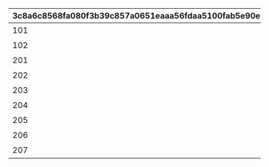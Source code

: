 |3c8a6c8568fa080f3b39c857a0651eaaa56fdaa5100fab5e90edda16e5d4e39b|5e5bba30ba02059385c8140bfd4aa2c06ce0d01fa4bad2c8504d133863da24dc|9bac1dcd20a07623fa273567decf1034bcbd439e26c59969a835aaa489aa5ff3|0634ce5f90fef3360249f98cd727b375256f66820c237ca35acf3d2c967f0080|2e23c8bc88cf798f6cc1e0eccf8ef777e399e8fd2ddbaaf5a727d89a6e3f9996|7ac4e08274fede17711b3a11873e47ca4e2b604bc292bd55823fdb5b2313ecc4|70587784c763bf4b2b52a6ccc8210e2db4c575f1742924ae1aafed63e33cfede|bef062bd64281a6aef9cd1b0bd370810123d8ba54759d513c6edb0d77db56886|2e523efee8831f3493c10c108bc73d97c04e424c1e7cc66eb7bfdb1847b13da6|fd07d6a4800844ca4264c35ecf89cf91f4f2b9339047469c820677c8c377757c|
| --- | --- | --- | --- | --- | --- | --- | --- | --- | --- |
|101|0|2020-11-05 12:00:00|10102|アニメ Season1 全巻購入特典|0|10104|10101|10103|2030/05/15 4:59:59|
|102|0|2022-05-16 00:00:00|10202|アニメ Season2 全巻購入特典|0|0|10201|10203|2030/12/31 23:59:59|
|201|0|2021-05-19 00:00:00|0|週刊ファミ通|0|0|0|0|2022/05/19 23:59:59|
|202|0|2021-07-30 00:00:00|0|公式アートワークス Vol.3|0|0|0|0|2030/07/30 23:59:59|
|203|0|2023-01-15 15:00:00|0|プリコネフェス2023　リアルガチャ|0|0|0|0|2024/01/31 23:59:59|
|204|0|2024-02-14 00:00:00|0|キャラクターソングアルバムVol.5 購入特典|0|0|0|0|2025/02/13 23:59:59|
|205|0|2024-02-14 00:00:00|0|サウンドトラックVol.6 購入特典|0|0|0|0|2025/02/13 23:59:59|
|206|0|2024-11-29 12:00:00|0|佐賀市ふるさと納税返礼品|0|0|0|0|2030/12/31 23:59:59|
|207|0|2025-02-10 12:00:00|0|キャラクターソングアルバムVol.6 購入特典|0|0|0|0|2026/02/11 23:59:59|